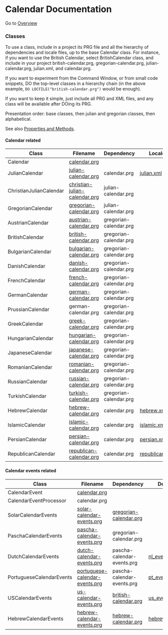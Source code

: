# Calendar Documentation

Go to [Overview](DOCUMENTATION.md "Overview")

### Classes

To use a class, include in a project its PRG file and all the hierarchy of dependencies and locale files, up to the base Calendar class. For instance, if you want to use the British Calendar, select BritishCalendar class, and include in your project british-calendar.prg, gregorian-calendar.prg, julian-calendar.prg, julian.xml, and calendar.prg.

If you want to experiment from the Command Window, or from small code snippets, DO the top-level classes in a hierarchy chain (in the above example, `DO LOCFILE("british-calendar.prg")` would be enough).

If you want to keep it simple, just include all PRG and XML files, and any class will be available after DOing its PRG.

Presentation order: base classes, then julian and gregorian classes, then alphabetical.

See also [Properties and Methods](pem.md "Properties and Methods").

#### Calendar related

| Class | Filename | Dependency | Locale |
| ----- | -------- | ---------- | ------ |
| Calendar | [calendar.prg](calendar.prg "calendar.prg") | | |
| JulianCalendar | [julian-calendar.prg](julian-calendar.prg "julian-calendar.prg") | calendar.prg | [julian.xml](julian.xml "julian.xml") |
| ChristianJulianCalendar | [christian-julian-calendar.prg](christian-julian-calendar.prg "christian-julian-calendar.prg") | julian-calendar.prg | |
| GregorianCalendar | [gregorian-calendar.prg](gregorian-calendar.prg "gregorian-calendar.prg") | julian-calendar.prg | |
| AustrianCalendar | [austrian-calendar.prg](austrian-calendar.prg "austrian-calendar.prg") | gregorian-calendar.prg | |
| BritishCalendar | [british-calendar.prg](british-calendar.prg "british-calendar.prg") | gregorian-calendar.prg | |
| BulgarianCalendar | [bulgarian-calendar.prg](bulgarian-calendar.prg "bulgarian-calendar.prg") | gregorian-calendar.prg | |
| DanishCalendar | [danish-calendar.prg](danish-calendar.prg "danish-calendar.prg") | gregorian-calendar.prg | |
| FrenchCalendar | [french-calendar.prg](french-calendar.prg "french-calendar.prg") | gregorian-calendar.prg | |
| GermanCalendar | [german-calendar.prg](german-calendar.prg "german-calendar.prg") | gregorian-calendar.prg | |
| PrussianCalendar | german-calendar.prg | gregorian-calendar.prg | |
| GreekCalendar | [greek-calendar.prg](greek-calendar.prg "greek-calendar.prg") | gregorian-calendar.prg | |
| HungarianCalendar | [hungarian-calendar.prg](hungarian-calendar.prg "hungarian-calendar.prg") | gregorian-calendar.prg | |
| JapaneseCalendar | [japanese-calendar.prg](japanese-calendar.prg "japanese-calendar.prg") | gregorian-calendar.prg | |
| RomanianCalendar | [romanian-calendar.prg](romanian-calendar.prg "romanian-calendar.prg") | gregorian-calendar.prg | |
| RussianCalendar | [russian-calendar.prg](russian-calendar.prg "russian-calendar.prg") | gregorian-calendar.prg | |
| TurkishCalendar | [turkish-calendar.prg](turkish-calendar.prg "turkish-calendar.prg") | gregorian-calendar.prg | |
| HebrewCalendar | [hebrew-calendar.prg](hebrew-calendar.prg "hebrew-calendar.prg") | calendar.prg | [hebrew.xml](hebrew.xml "hebrew.xml") |
| IslamicCalendar | [islamic-calendar.prg](islamic-calendar.prg "islamic-calendar.prg") | calendar.prg | [islamic.xml](islamic.xml "islamic.xml") |
| PersianCalendar | [persian-calendar.prg](persian-calendar.prg "persian-calendar.prg") | calendar.prg | [persian.xml](persian.xml "persian.xml") |
| RepublicanCalendar | [republican-calendar.prg](republican-calendar.prg "republican-calendar.prg") | calendar.prg | [republican.xml](republican.xml "republican.xml") |

#### Calendar events related

| Class | Filename | Dependency | Definitions |
| ----- | -------- | ---------- | ------ |
| CalendarEvent | [calendar.prg](calendar.prg "calendar.prg") | | |
| CalendarEventProcessor | calendar.prg | | |
| SolarCalendarEvents | [solar-calendar-events.prg](solar-calendar-events.prg "solar-calendar-events.prg") | [gregorian-calendar.prg](gregorian-calendar.prg "gregorian-calendar.prg") | |
| PaschaCalendarEvents | [pascha-calendar-events.prg](pascha-calendar-events.prg "pascha-calendar-events.prg") | gregorian-calendar.prg | |
| DutchCalendarEvents | [dutch-calendar-events.prg](dutch-calendar-events.prg "dutch-calendar-events.prg") | pascha-calendar-events.prg | [nl_events.xml](nl_events.xml "nl_events.xml") |
| PortugueseCalendarEvents | [portuguese-calendar-events.prg](portuguese-calendar-events.prg "portuguese-calendar-events.prg") | pascha-calendar-events.prg | [pt_events.xml](pt_events.xml "pt_events.xml") |
| USCalendarEvents | [us-calendar-events.prg](us-calendar-events.prg "us-calendar-events.prg") | [british-calendar.prg](british-calendar.prg "british-calendar.prg") | [us_events.xml](us_events.xml "us_events.xml") |
| HebrewCalendarEvents | [hebrew-calendar-events.prg](hebrew-calendar-events.prg "hebrew-calendar-events.prg") | [hebrew-calendar.prg](hebrew-calendar.prg "hebrew-calendar.prg") | [hebrew_events.xml](hebrew_events.xml "hebrew_events.xml") |

